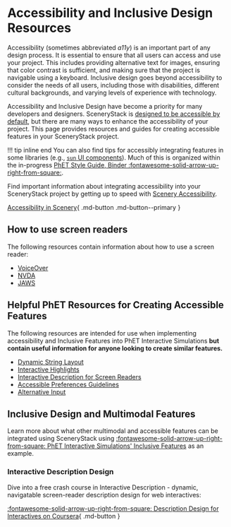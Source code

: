 # Accessibility and Inclusive Design Resources

Accessibility (sometimes abbreviated *a11y*) is an important part of any design process. It is essential to ensure that all users can access and use your project. This includes providing alternative text for images, ensuring that color contrast is sufficient, and making sure that the project is navigable using a keyboard. Inclusive design goes beyond accessibility to consider the needs of all users, including those with disabilities, different cultural backgrounds, and varying levels of experience with technology.

Accessibility and Inclusive Design have become a priority for many developers and designers. SceneryStack is [designed to be accessible by default](../learn/features.md), but there are many ways to enhance the accessibility of your project. This page provides resources and guides for creating accessible features in your SceneryStack project.

!!! tip inline end
    You can also find tips for accessibly integrating features in some libraries (e.g., [`sun` UI components](https://github.com/phetsims/sun/tree/main/doc)). Much of this is organized within the in-progress [PhET Style Guide, Binder :fontawesome-solid-arrow-up-right-from-square:](https://phetsims.github.io/binder/).

Find important information about integrating accessibility into your SceneryStack project by getting up to speed with [Scenery Accessibility](../learn/scenery-accessibility.md).

[Accessibility in Scenery](../learn/scenery-accessibility.md){ .md-button .md-button--primary }

## How to use screen readers

The following resources contain information about how to use a screen reader:

- [VoiceOver](https://docs.google.com/document/d/1qz0Dm2lA67tRhgw1GaHVeOSnldBoMj7AT5UE_UaXz1U/edit)
- [NVDA](https://docs.google.com/document/d/1pgfyEER7ZlpJlXSwvSCbNBuoCa5oOexc7QvTuFZu-Mo/edit)
- [JAWS](https://docs.google.com/document/d/1aggemqGsb2CdR7PxgLG50kOg4ZwBPM2M3eI3okyZHJ8/edit)

## Helpful PhET Resources for Creating Accessible Features

The following resources are intended for use when implementing accessibility and Inclusive Features into PhET Interactive Simulations **but contain useful information for anyone looking to create similar features.**

<div class="grid cards" markdown>

- [Dynamic String Layout](../info-sync/dynamic-string-layout-quickstart.md)
- [Interactive Highlights](../info-sync/interactive-highlights-quickstart-guide.md)
- [Interactive Description for Screen Readers](../info-sync/interactive-description-technical-guide.md)
- [Accessible Preferences Guidelines](../info-sync/accessible-preferences-quickstart-guide.md)
- [Alternative Input](../info-sync/alternative-input-quickstart-guide.md)

</div>

## Inclusive Design and Multimodal Features

Learn more about what other multimodal and accessible features can be integrated using SceneryStack using [:fontawesome-solid-arrow-up-right-from-square: PhET Interactive Simulations' Inclusive Features](https://phet.colorado.edu/en/inclusive-design/features) as an example.

### Interactive Description Design

Dive into a free crash course in Interactive Description - dynamic, navigatable screen-reader description design for web interactives:

[:fontawesome-solid-arrow-up-right-from-square: Description Design for Interactives on Coursera](https://www.coursera.org/learn/description-design-for-interactive-learning-resources){ .md-button }
